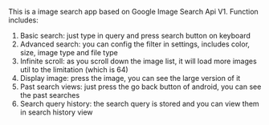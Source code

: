 This is a image search app based on Google Image Search Api V1. Function includes:
1. Basic search: just type in query and press search button on keyboard
2. Advanced search: you can config the filter in settings, includes color, size, image type and file type
3. Infinite scroll: as you scroll down the image list, it will load more images util to the limitation (which is 64)
4. Display image: press the image, you can see the large version of it
5. Past search views: just press the go back button of android, you can see the past searches
6. Search query history: the search query is stored and you can view them in search history view
